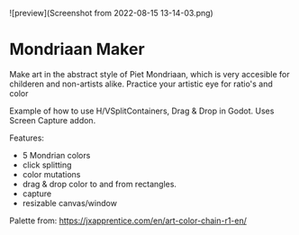 ![preview](Screenshot from 2022-08-15 13-14-03.png)

# Mondriaan Maker
Make art in the abstract style of Piet Mondriaan, which is very accesible for childeren and non-artists alike. Practice your artistic eye for ratio's and color 

Example of how to use H/VSplitContainers, Drag & Drop in Godot. Uses Screen Capture addon.


Features:
* 5 Mondrian colors
* click splitting
* color mutations
* drag & drop color to and from rectangles.
* capture
* resizable canvas/window

Palette from: <https://jxapprentice.com/en/art-color-chain-r1-en/>
